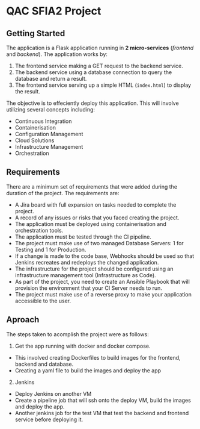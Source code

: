 # QAC SFIA2 Project

## Getting Started 

The application is a Flask application running in **2 micro-services** (*frontend* and *backend*).
The application works by:
1. The frontend service making a GET request to the backend service. 
2. The backend service using a database connection to query the database and return a result.
3. The frontend service serving up a simple HTML (`index.html`) to display the result.

The objective is to effeciently deploy this application. This will involve utilizing several concepts including:
* Continuous Integration
* Containerisation
* Configuration Management
* Cloud Solutions
* Infrastructure Management
* Orchestration 
## Requirements 
There are a minimum set of requirements that were added during the duration of the project. The requirements are:
* A Jira board with full expansion on tasks needed to complete the project.
* A record of any issues or risks that you faced creating the project.
* The application must be deployed using containerisation and orchestration tools.
* The application must be tested through the CI pipeline.
* The project must make use of two managed Database Servers: 1 for Testing and 1 for Production.
* If a change is made to the code base, Webhooks should be used so that Jenkins recreates and redeploys the changed application.
* The infrastructure for the project should be configured using an infrastructure management tool (Infrastructure as Code).
* As part of the project, you need to create an Ansible Playbook that will provision the environment that your CI Server needs to run.
* The project must make use of a reverse proxy to make your application accessible to the user.

## Aproach 
The steps taken to acomplish the project were as follows:
1. Get the app running with docker and docker compose.
 * This involved creating Dockerfiles to build images for the frontend, backend and database.
 * Creating a yaml file to build the images and deploy the app
2. Jenkins
 * Deploy Jenkins on another VM
 * Create a pipeline job that will ssh onto the deploy VM, build the images and deploy the app.
 * Another jenkins job for the test VM that test the backend and frontend service before deploying it. 
